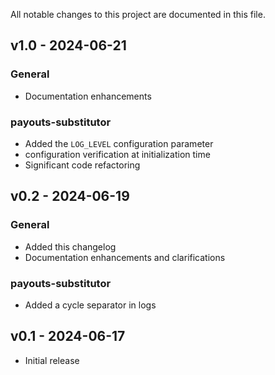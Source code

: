 All notable changes to this project are documented in this file.

## v1.0 - 2024-06-21

### General

- Documentation enhancements

### payouts-substitutor

- Added the `LOG_LEVEL` configuration parameter
- configuration verification at initialization time
- Significant code refactoring

## v0.2 - 2024-06-19

### General

- Added this changelog
- Documentation enhancements and clarifications

### payouts-substitutor

- Added a cycle separator in logs

## v0.1 - 2024-06-17

- Initial release
